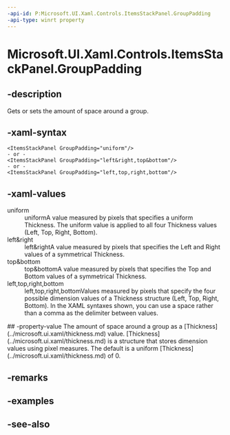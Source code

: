 ```yaml
---
-api-id: P:Microsoft.UI.Xaml.Controls.ItemsStackPanel.GroupPadding
-api-type: winrt property
---
```


<!-- Property syntax
public Windows.UI.Xaml.Thickness GroupPadding { get;  set; }
-->

# Microsoft.UI.Xaml.Controls.ItemsStackPanel.GroupPadding

## -description
Gets or sets the amount of space around a group.

## -xaml-syntax
```xaml
<ItemsStackPanel GroupPadding="uniform"/>
- or -
<ItemsStackPanel GroupPadding="left&right,top&bottom"/>
- or -
<ItemsStackPanel GroupPadding="left,top,right,bottom"/>

```


## -xaml-values
<dl><dt>uniform</dt><dd>uniformA value measured by pixels that specifies a uniform Thickness. The uniform value is applied to all four Thickness values (Left, Top, Right, Bottom).</dd>
<dt>left&amp;right</dt><dd>left&amp;rightA value measured by pixels that specifies the Left and Right values of a symmetrical Thickness.</dd>
<dt>top&amp;bottom</dt><dd>top&amp;bottomA value measured by pixels that specifies the Top and Bottom values of a symmetrical Thickness.</dd>
<dt>left,top,right,bottom</dt><dd>left,top,right,bottomValues measured by pixels that specify the four possible dimension values of a Thickness structure (Left, Top, Right, Bottom). In the XAML syntaxes shown, you can use a space rather than a comma as the delimiter between values.</dd>
</dl>
## -property-value
The amount of space around a group as a [Thickness](../microsoft.ui.xaml/thickness.md) value. [Thickness](../microsoft.ui.xaml/thickness.md) is a structure that stores dimension values using pixel measures. The default is a uniform [Thickness](../microsoft.ui.xaml/thickness.md) of 0.

## -remarks

## -examples

## -see-also
